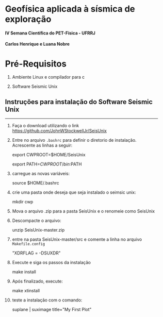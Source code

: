 # Geofísica aplicada à sísmica de exploração

#### **IV Semana Científica do PET-Física - UFRRJ**

#### **Carlos Henrique e Luana Nobre**

Pré-Requisitos
======

1.  Ambiente Linux e compilador para c

2. Software Seismic Unix

## Instruções para instalação do Software Seismic Unix

***

1. Faça o download utilizando o link <https://github.com/JohnWStockwellJr/SeisUnix>

2. Entre no arquivo `.bashrc` para definir o diretorio de instalação. 
	Acrescente as linhas a seguir:

	export CWPROOT=$HOME/SeisUnix
  
	export PATH=$CWPROOT/bin:$PATH

3. carregue as novas variáveis:
  
	source $HOME/.bashrc

4. crie uma pasta onde deseja que seja instalado o seimsic unix: 

	  mkdir cwp

5. Mova o arquivo .zip para a pasta SeisUnix e o renomeie como SeisUnix

6. Descompacte o arquivo:

    unzip SeisUnix-master.zip
	
7. entre na pasta SeisUnix-master/src e comente a linha no arquivo `Makefile.config`

	  "XDRFLAG = -DSUXDR" 
	
8. Execute e siga os passos da instalação

    make install

9. Após finalizado, execute:

    make xtinstall

10. teste a instalação com o comando:

	suplane | suximage title="My First Plot"
